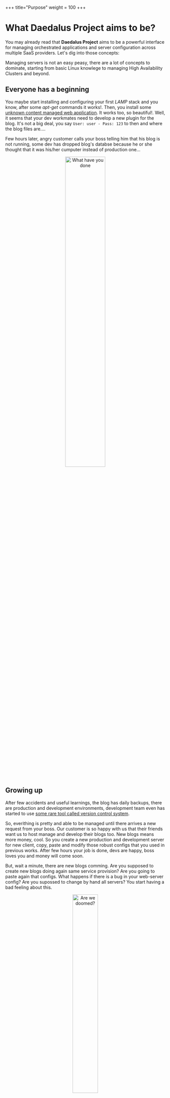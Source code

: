 +++
title="Purpose"
weight = 100
+++

# What Daedalus Project aims to be?

You may already read that **Daedalus Project** aims to be a powerful interface for managing orchestrated applications and server configuration across multiple SaaS providers. Let's dig into those concepts:

Managing servers is not an easy peasy, there are a lot of concepts to dominate, starting from basic Linux knowlege to managing High Availability Clusters and beyond.

## Everyone has a beginning

You maybe start installing and configuring your first *LAMP* stack and you know, after some *apt-get* commands it works!. Then, you install some [unknown content managed web application](https://wordpress.org/). It works too, so beautiful!. Well, it seems that your dev workmates need to develop a new plugin for the blog. It's not a big deal, you say `User: user - Pass: 123` to then and where the blog files are....

Few hours later, angry customer calls your boss telling him that his blog is not running, some dev has dropped blog's databse because he or she thought that it was his/her cumputer instead of production one...
<center>
  <img src="/images/dropdatabase.jpg" alt="What have you done" width=50% />
</center>

## Growing up

After few accidents and useful learnings, the blog has daily backups, there are production and development environments, development team even has started to use [some rare tool called version control system](https://git-scm.com/).

So, everithing is pretty and able to be managed until there arrives a new request from your boss. Our customer is so happy with us that their friends want us to host manage and develop their blogs too. New blogs means more money, cool. So you create a new production and development server for new client, copy, paste and modify those robust configs that you used in previous works. After few hours your job is done, devs are happy, boss loves you and money will come soon.

But, wait a minute, there are new blogs comming. Are you supposed to create new blogs doing again same service provision? Are you going to paste again that configs. What happens if there is a bug in your web-server config? Are you supossed to change by hand all servers? You start having a bad feeling about this.
<center>
  <img src="/images/thefuture.jpg" alt="Are we doomed?" width=40% />
</center>

After looking in the Internet a solution comes up, so much sysadmins and developrs had the same problem and they created automated config managers, some of them look [marvelous](https://www.ansible.com/). You already had written some [cool scripts](https://github.com/a-castellano/nextcloud_backups_aws_s3) but this concepts is beyong that. Looking forward for a better future you begin to learn how to orchestrate your infra using those tools.

## Orchestrate all the things

Here you are, the master of jinja2 templating, all your machines are being managed using the same tool. A new blog comes? A new *blog_server* is added to your **inventory.yaml** file. During this development you realize that some customers need more or less php memory consumption, this is not a problem since you mastered templating. Your past version of yourself would be proud of [what have you done](https://github.com/a-castellano/Sysadmin-Scripts/tree/master/Ansible). After few months of dealing with it you perhaps changed your base tool by some [cooler one](https://www.saltstack.com/).

Some customers have their own devlopment team for their blogs, so you have a file containing their credentials for each blog. New dev comes to your team, you copy and paste its *ssh-key* in all your blogs, not a big deal. Not a big deal, isn't it? Some dev leaves the company and you have to delete its access from all the machines he/she had access to, machine by machine. Uhm, you have duplicated information in your not-so-cool system... Every time a customer needs to have FTP services enabled you have to remember to open that conections in your orquestrated firewall configuration. New customer arrives asking you to host his [fabolous e-commerce site](https://magento.com/) which config has to be orchestrated almost from the beginning. which config has to be orchestrated almost from the beginning...

There are many more examples that probe that althought your tools work, they could work even better if you go beyond simple templating.

<center>
  <img src="/images/escalatedquickly.jpg" alt="That escalated quickly" width=40% />
</center>

There is a need for maintaining Information Systems, containing your clients info, Bussiness Inteligence platforms to deploy apps with multiple services interconected and make your infra easier to operate.

This is the aim of this project. 

* Mantain an information system to manage your client organizations, yours too.
* Apply the smart rules for managing applications services across complex infrastructure.
* Escape from technical debt allowing service configs versioning.
* Avoid hardcoding, duplicad info and any techncal debt that will bother you in the next months.
* Use evolutionary clean designs adaptable to changes.
* Think twice, (try to) code once.
